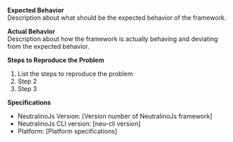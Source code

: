 <!-- ISSUE TEMPLATE -->
<!-- (Update "[ ]" to "[x]" to check a box) -->

**Expected Behavior**  
Description about what should be the expected behavior of the framework.
  
**Actual Behavior**  
Description about how the framework is actually behaving and deviating from the expected behavior. 

**Steps to Reproduce the Problem**  
 1. List the steps to reproduce the problem
 2. Step 2
 3. Step 3

**Specifications**  
* NeutralinoJs Version: [Version number of NeutralinoJs framework]
* NeutralinoJs CLI version: [neu-cli version]
* Platform: [Platform specifications] 

